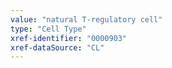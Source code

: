 ```yaml
---
value: "natural T-regulatory cell"
type: "Cell Type"
xref-identifier: "0000903"
xref-dataSource: "CL"
---
```

